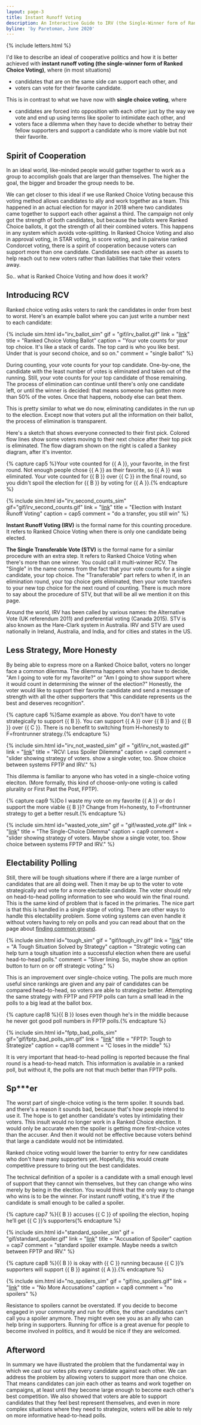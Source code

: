 ```yaml
---
layout: page-3
title: Instant Runoff Voting
description: An Interactive Guide to IRV (the Single-Winner form of Ranked Choice Voting RCV)
byline: 'by Paretoman, June 2020'
---
```

{% include letters.html %}

I'd like to describe an ideal of cooperative politics and how it is better achieved with **instant runoff voting (the single-winner form of Ranked Choice Voting)**, where (in most situations)

* candidates that are on the same side can support each other, and
* voters can vote for their favorite candidate.

This is in contrast to what we have now with **single choice voting**, where

* candidates are forced into opposition with each other just by the way we vote and end up using terms like spoiler to intimidate each other, and
* voters face a dilemma when they have to decide whether to betray their fellow supporters and support a candidate who is more viable but not their favorite.

## Spirit of Cooperation

In an ideal world, like-minded people would gather together to work as a group to accomplish goals that are larger than themselves. The higher the goal, the bigger and broader the group needs to be.

We can get closer to this ideal if we use Ranked Choice Voting because this voting method allows candidates to ally and work together as a team. This happened in an actual election for mayor in 2018 where two candidates came together to support each other against a third. The campaign not only got the strength of both candidates, but because the ballots were Ranked Choice ballots, it got the strength of all their combined voters. This happens in any system which avoids vote-splitting. In Ranked Choice Voting and also in approval voting, in STAR voting, in score voting, and in pairwise ranked Condorcet voting, there is a spirit of cooperation because voters can support more than one candidate. Candidates see each other as assets to help reach out to new voters rather than liabilities that take their voters away.

So.. what is Ranked Choice Voting and how does it work?

<!--comment: "It would be good to have a turnout switch. Then the presence of a candidate near you could increase your chance of turnout."--> 

<!--This is as opposed to digs at each other.-->

## Introducing RCV

Ranked choice voting asks voters to rank the candidates in order from best to worst. Here's an example ballot where you can just write a number next to each candidate:

{% include sim.html 
id="irv_ballot_sim"
gif = "gif/irv_ballot.gif"
link = "[link](http://127.0.0.1:4000/ballot/sandbox/?v=2.5&m=H4sIAAAAAAAAA3VSy04DMQz8lSrnCMWJnTj9CA6IC9rtoYieqFokuCAE347t0UpIqNrDxK_JjLNfqaT9sujMxPOQF5plO1mutn445ETeMmtm9ailfcmJ0z79cMpJIuzWYrVhUPK_zyp6szJvVqgENxHIqSKEAGIA7icTQAYmgNjQrmsGM4rVeCxZCZHRVAPQVI7BKjFQO5IDkSKaMdBKCCVfAZgaBLWGOgQ1Y1ooExo7SuBrsEq5WomdznvY7bldrtvBCJfmB445_kvJcMoDzwCJPCMpWJiQP86ank7v63rZ3V93a_KXgnGBXIFxEQCMC1gF6xMY7wVA0dlhumN9XcKSi-2g6FDUsfoBRQMLGzUoRgNgYQMvOLZfaKCo265yy-x5WFQQKoUmhRiFGGUkBQA9Cj6FLHVZd8P-OvA8H8_n68fj59vJVvZwvLyeXtL3Lx2Xrl0VAwAA)" title = "Ranked Choice Voting Ballot"
caption = "Your vote counts for your top choice. It's like a stack of cards. The top card is who you like best. Under that is your second choice, and so on."
comment = "single ballot" 
%}

During counting, your vote counts for your top candidate. One-by-one, the candidate with the least number of votes is eliminated and taken out of the running. Still, your vote counts for your top candidate of those remaining. The process of elimination can continue until there's only one candidate left, or until the winner is decided: that means someone has gotten more than 50% of the votes. Once that happens, nobody else can beat them.

This is pretty similar to what we do now, eliminating candidates in the run up to the election. Except now that voters put all the information on their ballot, the process of elimination is transparent.

Here's a sketch that shows everyone connected to their first pick. Colored flow lines show some voters moving to their next choice after their top pick is eliminated. The flow diagram shown on the right is called a Sankey diagram, after it's inventor.

{% capture cap5 %}Your vote counted for {{ A }}, your favorite, in the first round. Not enough people chose {{ A }} as their favorite, so {{ A }} was eliminated. Your vote counted for {{ B }} over {{ C }} in the final round, so you didn't spoil the election for {{ B }} by voting for {{ A }}.{% endcapture %}

{% include sim.html 
id="irv_second_counts_sim"
gif="gif/irv_second_counts.gif"
link = "[link](http://127.0.0.1:4000/ballot/sandbox/?v=2.5&m=H4sIAAAAAAAAA3VRu04EMQz8l9Qu4md29zMQ3WqLQ3fVnYCCBiH-HcdTHOKEUkycscdj56v1tu37ErTKQTtHJ5Y-bx7E63Ic1HhmcAixRTKLkvJ817Z1atY2o-Z1j8wUejiZO5LJVtT_nuSW5B7ei1n_ZbhXQ57eZigIYYkNAFMcgLTA6ZSznSakNlOTXvYldSRBAJARQ4pXgUBGBqIF0VoF2ssoz6VwEQpDquChpKm0MzESAxT0FKNyLcvucsZYwbzK_aq16Eqwqrff0hbVzgY-CFYNAzsW57DpGNhh02HTHYCBfYDD2hwDRwdwZQaGDawtvHxqGglIBBzEWjDgYKB2CEAB-LmX0-329vH8-X5pW3s6vV4v5_b9A5Xa76erAgAA)" title = "Election with Instant Runoff Voting"
caption = cap5
comment = "do a transfer, you still win" 
%}

**Instant Runoff Voting (IRV)** is the formal name for this counting procedure. It refers to Ranked Choice Voting when there is only one candidate being elected. 

**The Single Transferable Vote (STV)** is the formal name for a similar procedure with an extra step. It refers to Ranked Choice Voting when there's more than one winner. You could call it multi-winner RCV. The "Single" in the name comes from the fact that your vote counts for a single candidate, your top choice. The "Transferable" part refers to when if, in an elimination round, your top choice gets eliminated, then your vote transfers to your new top choice for the next round of counting. There is much more to say about the procedure of STV, but that will be all we mention it on this page. 

Around the world, IRV has been called by various names: the Alternative Vote (UK referendum 2011) and preferential voting (Canada 2015). STV is also known as the Hare-Clark system in Australia. IRV and STV are used nationally in Ireland, Australia, and India, and for cities and states in the US.

<!--Tie this voter choice thing into the intro to RCV-->

## Less Strategy, More Honesty

By being able to express more on a Ranked Choice ballot, voters no longer face a common dilemma. The dilemma happens when you have to decide, "Am I going to vote for my favorite?" or "Am I going to show support where it would count in determining the winner of the election?" Honestly, the voter would like to support their favorite candidate and send a message of strength with all the other supporters that "this candidate represents us the best and deserves recognition".

{% capture cap6 %}Same example as above. You don't have to vote strategically to support {{ B }}. You can support {{ A }} over {{ B }} and {{ B }} over {{ C }}. There is no benefit to switching from H=honesty to F=frontrunner strategy.{% endcapture %}

{% include sim.html 
id="irv_not_wasted_sim"
gif = "gif/irv_not_wasted.gif"
link = "[link](http://127.0.0.1:4000/ballot/sandbox/?v=2.5&m=H4sIAAAAAAAAA3VSu04DMRD8F9dbeJ_25TMQ3SlFEKmIgIIGIfh21juKgkDoirF31uOZ9X203g77PoM2OdLO0Ymlr5UH8TaPR2q8OjiE2CKZqaS86toOnZq1Q_uyRs1rG9mc3EhIaeq_v-Rmcn_qxWz_MtxLnZeXSTFWSVCCDTYAXHAA0gZbYl6pCanP1CS1siipJQkCgIwYWrwOCGRkYDex2-qA9jLLaxBchMKQKngoaSrtTIzGAAU9RVymnHyzm5wxxrCWclum7C5osDpvP6Ut6jobeBRYNQR2DM9h0xHYYdNh0x2AwD7AYWyOwNEBXJ2BsIGxhZdPTSMBiYCD2AoGHAycHQJQAF5u4OXG9QcaIOd1RqRkq45IswMQacLMhJlpZXQ6ADN_OF0uL2_376_n_F_vTs9P58f2-Q3G8My5_gIAAA)" title = "RCV: Less Spoiler Dilemma"
caption = cap6
comment = "slider showing strategy of voters. show a single voter, too. Show choice between systems FPTP and IRV." 
%}

This dilemma is familiar to anyone who has voted in a single-choice voting eleciton. (More formally, this kind of choose-only-one voting is called plurality or First Past the Post, FPTP).

{% capture cap9 %}Do I waste my vote on my favorite {{ A }} or do I support the more viable {{ B }}? Change from H=honesty, to F=frontrunner strategy to get a better result.{% endcapture %}

{% include sim.html 
id="wasted_vote_sim"
gif = "gif/wasted_vote.gif"
link = "[link](http://127.0.0.1:4000/ballot/sandbox/?v=2.5&m=H4sIAAAAAAAAA3VSy0oEMRD8l5z7kH4mM1_hwdswhxU8CAOKrIdF9Nu3k2JZUWQOlXR1KlWd-Sy1rNvWgxbZaeOoxFLHyoN46ftOhUcHhxBbJNOVlEddy1qpWFnLdy1UfG4jm5NrCSlN9feXXE_uT30yy78M16nOw0unaKMkKMEGGwAuOABpgy0xr9SE1GcqklpZlNSSBAFARgwtPg8IZKRh17Fb5gGt0yyPQfAkFIZUwUNJU2ljYjQGKOgp4jLl5Ivd5YwxhrGU-zJlN0GDzfP2U9piXmcNjwKrhsCO4TlsOgI7bDpsugMQ2Bs4jM0ROCqAZ2cgbGBs4dOnppGARMBBLBMaHDScbQJQAF6u4eXa7QdqIPttRqRko45IvQIQqcNMh5lu02h3AGb-dDqO1_Pj5e05_9eH4-P9dLycL-XrCt84MXMBAwAA)" 
title = "The Single-Choice Dilemma"
caption = cap9
comment = "slider showing strategy of voters. Maybe show a single voter, too. Show choice between systems FPTP and IRV." 
%}

## Electability Polling

Still, there will be tough situations where if there are a large number of candidates that are all doing well. Then it may be up to the voter to vote strategically and vote for a more electable candidate. The voter should rely on head-to-head polling information to see who would win the final round. This is the same kind of problem that is faced in the primaries. The nice part is that this is handled in a single stage of voting. There are other ways to handle this electability problem. Some voting systems can even handle it without voters having to rely on polls and you can read about that on the page about [finding common ground](http://./commonground.html).

{% include sim.html 
id="tough_sim"
gif = "gif/tough_irv.gif"
link = "[link](http://127.0.0.1:4000/ballot/sandbox/?v=2.5&m=H4sIAAAAAAAAA3VSu04EMQz8l9QWihM7du4zEN1qi0NcxQkoaBCCb8fxaIUAoS3Gr0xmnH0vtZy2bTpxmzttrHZErjRtBTNK1vedCq9Zlk7c28p7OVUqUk7lUwoVzXTEUPQsIMip_v6i59H7U8_O_LfDNdl5aXAatkoNJchgAUAFD0DIYAmMKxcEP1NpNbMWXC2gAUDTBCNB0wNA0wyZI5t5oNcUy2sRnI0Opt4BENSDaWPKb40ONMHYYZipUY-mJOUK-AjaEQTp1lYgeVJ-0spI2WJ4EggV2FWsTiFSIVIhUmFXFQC7auh53qSwOyqAc3Jg9wNLG5o2loUBigEFYyYYFBjOWgN0ANZkeDc7fh9D07_3Q7LqsOQVgBd0WHJYcgEoAPt28Dlk-ZJ1Y1Tuz9fr8-vd28slfuLb89Pj5aF8fAFAn7oMFQMAAA)" 
title = "A Tough Situation Solved by Strategy"
caption = "Strategic voting can help turn a tough situation into a successful election when there are useful head-to-head polls."
comment = "Silver lining. So, maybe show an option button to turn on or off strategic voting." %}

This is an improvement over single-choice voting. The polls are much more useful since rankings are given and any pair of candidates can be compared head-to-head, so voters are able to strategize better. Attempting the same strategy with FPTP and FPTP polls can turn a small lead in the polls to a big lead at the ballot box.

{% capture cap18 %}{{ B }} loses even though he's in the middle because he never got good poll numbers in FPTP polls.{% endcapture %}

{% include sim.html 
id="fptp_bad_polls_sim"
gif="gif/fptp_bad_polls_sim.gif"
link = "[link](http://127.0.0.1:4000/ballot/sandbox/?v=2.5&m=H4sIAAAAAAAAA3VSu04EMQz8l9QuYjuOk_sKCrrVFYdEgbQSCB3FCcG343i0QoDQFuNXJjPOvpdaTts2B7HMM21sfkTDaPoKZpRcz2cqvGa5KbHKyrWcKpVWTuWzFiqWaY-h6HlAkFP9_UVvRO9PPTvz3w7XZOelYVD3VRKUIIMbACq4A0IGt8C4ckHwMxWpmUlwSYAAQCMNI0GjAaARRzaQzTygNcXyWgRnQ8GkCoAgDaaNKb812tEEo8Iwk5BGsyXlCvgI5AiCdJMVtDzZftK2nrKb40kgtMGuYXUGkQaRBpEGu2YA2DVHb-RNBru9AjgnO3bfsbRuaWNZ6KDoUNBngkOB46wLQAFYk-Pd_Ph9HM3xvR9qqw5LowLwggOWBiyNBjAA9v1w2ffn6_3t5TH-1rv97fWyP11v5eMLMekMPQEDAAA)"
title = "FPTP: Tough to Strategize"
caption = cap18
comment = "C loses in the middle" 
%}

It is very important that head-to-head polling is reported because the final round is a head-to-head match. This information is available in a ranked poll, but without it, the polls are not that much better than FPTP polls.

## Sp***er

The worst part of single-choice voting is the term spoiler. It sounds bad. and there's a reason it sounds bad, because that's how people intend to use it. The hope is to get another candidate's votes by intimidating their voters. This insult would no longer work in a Ranked Choice election. It would only be accurate when the spoiler is getting more first-choice votes than the accuser. And then it would not be effective because voters behind that large a candidate would not be intimidated. 

Ranked choice voting would lower the barrier to entry for new candidates who don't have many supporters yet. Hopefully, this would create competitive pressure to bring out the best candidates. 

The technical definition of a spoiler is a candidate with a small enough level of support that they cannot win themselves, but they can change who wins merely by being in the election. You would think that the only way to change who wins is to be the winner. For instant runoff voting, it's true if the candidate is small enough to be called a spoiler.

{% capture cap7 %}{{ B }} accuses {{ C }} of spoiling the election, hoping he’ll get {{ C }}’s supporters{% endcapture %}

{% include sim.html 
id="standard_spoiler_sim"
gif = "gif/standard_spoiler.gif"
link = "[link](http://127.0.0.1:4000/ballot/sandbox/?v=2.5&m=H4sIAAAAAAAAA3VSvUoGMRB8l9Qpsr_J3VNY2B1XfIKFcKDIZ_Eh-uxudjwQRa6YZGczN7PJe2ll3bZlVOJlrxsN-V4xeWVZ9r0Wmi2kwQjPvZS11aJlLZ-t1GK59WgKrgeEZm2_v-BGcH_qySz_MtRSnaYH77PAKMAEKQAeyAFhgjQwfigBoU61cChFkUOJAxgAGVa0WB5gyHDHbmC35AFpaZXmGCgJgSER8DAkobRRJTQ6KOgJwlLloDTl5oLOBZ-LENyyR_Oc_pRUT8PacRWwqAhqGJnBniGowZ4hqBkAQa2Dw7gMQb0BKDsdIR3jcssIEkYcEg4HviR0OOg42xkgAAyo48b6-Ww6yHHOpkrVWUek0QCINGBmwMzQNDoMgFk_XI7j-Xp_e3mMV3p3vL1ejqfrrXx8AQl2JQHwAgAA)" 
title = "Accusation of Spoiler"
caption = cap7
comment = "standard spoiler example. Maybe needs a switch between FPTP and IRV." 
%}

{% capture cap8 %}{{ B }} is okay with {{ C }} running because {{ C }}’s supporters will support {{ B }} against {{ A }}.{% endcapture %}

{% include sim.html 
id="no_spoilers_sim"
gif = "gif/no_spoilers.gif"
link = "[link](http://127.0.0.1:4000/ballot/sandbox/?v=2.5&m=H4sIAAAAAAAAA3VSu07EQAz8l60tFL92nfsMRBelOMRVnICCBiH4drweIiEQSjH2jncy4-S9Le20bWsQy7rTxqHflXAn0XXfqfEcYUtGZfbaTgs1a6f2aY2aV9tzKLmRkDUtv5_kIrk_58Ws_zK8lDpPDzF7QQ8PbABY4A5ID2yJ-T5NSHGmJimUh5JCkiAAyIhhxOuCQEYGukC31gVdyinPLXARCkOq4GFIU2ljYgx2UNBTZGWSpKzkZsFHIUeRglvNWN2zn5LWy7ANfAlYNAR1bMxhzxHUYc8R1B2AoD7AYV2OoH0BcE12hOxYV_eKoGmkQ6LDQV8LBhwM3B0CUAAWNPDFxvHXDJBx7IaUbJ4jUkAwEClgJmAmrIyGA-AnoBewFdPWzaB2f75en1_v3l4u-e_enp8eLw_t4wsWUHUZAwMAAA)"
title = "No More Accusations"
caption = cap8
comment = "no spoilers"
%}

Resistance to spoilers cannot be overstated. If you decide to become engaged in your community and run for office, the other candidates can't call you a spoiler anymore. They might even see you as an ally who can help bring in supporters. Running for office is a great avenue for people to become involved in politics, and it would be nice if they are welcomed.

## Afterword

In summary we have illustrated the problem that the fundamental way in which we cast our votes pits every candidate against each other. We can address the problem by allowing voters to support more than one choice. That means candidates can join each other as teams and work together on campaigns, at least until they become large enough to become each other's best competition. We also showed that voters are able to support candidates that they feel best represent themselves, and even in more complex situations where they need to strategize, voters will be able to rely on more informative head-to-head polls.

 <!--Footnote: This is a Sankey diagram, which can be used to report poll results. It doesn't report all the results because it doesn't show a head-to-head chart. It only explains how the tallying was done and how the winner was chosen.-->

<!--I could also mention 1D orderings of candidates and the traveling salesman problem...-->